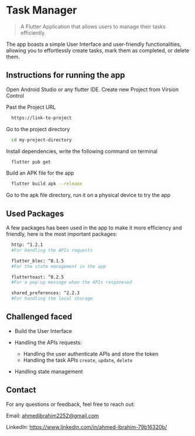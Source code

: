 # Task Manager
> A Flutter Application that allows users to manage their tasks efficiently.

The app boasts a simple User Interface and user-friendly functionalities, allowing you to effortlessly create tasks, mark them as completed, or delete them.

## Instructions for running the app

Open Android Studio or any flutter IDE.
Create new Project from Virsion Control

Past the Project URL

```bash
  https://link-to-project
```

Go to the project directory

```bash
  cd my-project-directory
```

Install dependencies, write the following command on terminal

```bash
  flutter pub get
```

Build an APK file for the app

```bash
  flutter build apk --release
```

Go to the apk file directory, run it on a physical device to try the app


## Used Packages

A few packages has been used in the app to make it more efficiency and friendly, here is the most important packages:


```bash
  http: ^1.2.1
  #For Handling the APIs requests        
```

```bash
  flutter_bloc: ^8.1.5
  #For the state management in the app
```


```bash
  fluttertoast: ^8.2.5
  #For a pop-up message when the APIs responesed
```


```bash
  shared_preferences: ^2.2.3
  #For handling the local storage
```


## Challenged faced

* Build the User Interface

* Handling the APIs requests:
    * Handling the user authenticate APIs and store the token
    * Handling the task APIs `create`, `update`, `delete`

* Handling state management


## Contact
For any questions or feedback, feel free to reach out:

Email: ahmedibrahim2252@gmail.com

LinkedIn: https://www.linkedin.com/in/ahmed-ibrahim-79b16320b/
